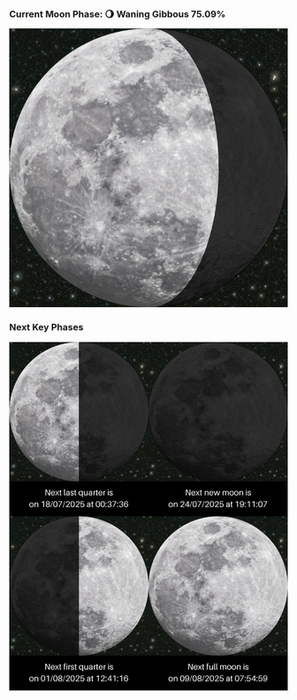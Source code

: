 ### Current Moon Phase: 🌖 Waning Gibbous 75.09%
![Moon Phase](moonphase.png)
### Next Key Phases
![Gallery](gallery.png)